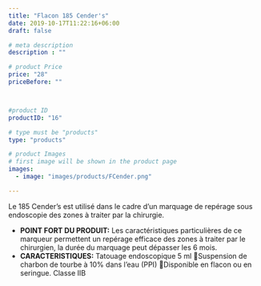 ```yaml
---
title: "Flacon 185 Cender's"
date: 2019-10-17T11:22:16+06:00
draft: false

# meta description
description : ""

# product Price
price: "28"
priceBefore: ""



#product ID
productID: "16"

# type must be "products"
type: "products"

# product Images
# first image will be shown in the product page
images:
  - image: "images/products/FCender.png"

---
```


Le 185 Cender’s est utilisé dans le cadre d’un marquage de repérage sous endoscopie des zones à traiter par la chirurgie.
- **POINT FORT DU PRODUIT:**
	Les caractéristiques particulières de ce marqueur permettent un repérage efficace des zones à traiter par le chirurgien, la durée du marquage peut dépasser les 6 mois.
- **CARACTERISTIQUES:**
	Tatouage endoscopique 5 ml Suspension de charbon de tourbe à 10% dans l’eau (PPI) Disponible en flacon ou en seringue. Classe IIB


